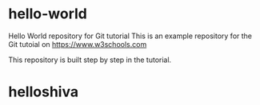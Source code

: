 # hello-world
Hello World repository for Git tutorial
This is an example repository for the Git tutoial on https://www.w3schools.com

This repository is built step by step in the tutorial.
# helloshiva
